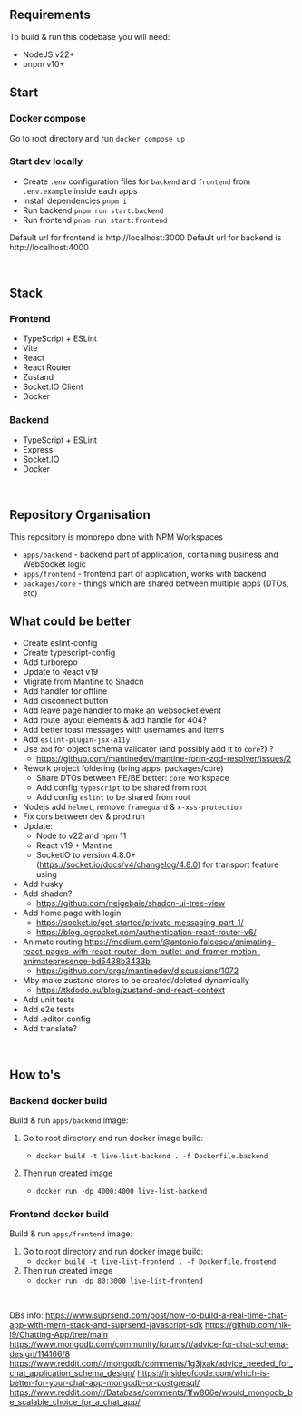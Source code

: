## Requirements

To build & run this codebase you will need:
- NodeJS v22+
- pnpm v10+

## Start

### Docker compose

Go to root directory and run `docker compose up`

### Start dev locally

- Create `.env` configuration files for `backend` and `frontend` from `.env.example` inside each apps
- Install dependencies `pnpm i`
- Run backend `pnpm run start:backend`
- Run frontend `pnpm run start:frontend`

Default url for frontend is http://localhost:3000
Default url for backend is http://localhost:4000

<br />

## Stack

### Frontend

- TypeScript + ESLint
- Vite
- React
- React Router
- Zustand
- Socket.IO Client
- Docker

### Backend

- TypeScript + ESLint
- Express
- Socket.IO
- Docker

<br />

## Repository Organisation

This repository is monorepo done with NPM Workspaces

- `apps/backend` - backend part of application, containing business and WebSocket logic
- `apps/frontend` - frontend part of application, works with backend
- `packages/core` - things which are shared between multiple apps (DTOs, etc)


## What could be better

- Create eslint-config
- Create typescript-config
- Add turborepo
- Update to React v19
- Migrate from Mantine to Shadcn
- Add handler for offline
- Add disconnect button
- Add leave page handler to make an websocket event
- Add route layout elements & add handle for 404?
- Add better toast messages with usernames and items
- Add `eslint-plugin-jsx-a11y`
- Use `zod` for object schema validator (and possibly add it to `core`?) ?
  - https://github.com/mantinedev/mantine-form-zod-resolver/issues/2
- Rework project foldering (bring apps, packages/core)
  - Share DTOs between FE/BE better: `core` workspace
  - Add config `typescript` to be shared from root
  - Add config `eslint` to be shared from root
- Nodejs add `helmet`, remove `frameguard` & `x-xss-protection`
- Fix cors between dev & prod run
- Update:
  - Node to v22 and npm 11
  - React v19 + Mantine
  - SocketIO to version 4.8.0+ (https://socket.io/docs/v4/changelog/4.8.0) for transport feature using
- Add husky
- Add shadcn?
  - https://github.com/neigebaie/shadcn-ui-tree-view
- Add home page with login
  - https://socket.io/get-started/private-messaging-part-1/
  - https://blog.logrocket.com/authentication-react-router-v6/
- Animate routing https://medium.com/@antonio.falcescu/animating-react-pages-with-react-router-dom-outlet-and-framer-motion-animatepresence-bd5438b3433b
  - https://github.com/orgs/mantinedev/discussions/1072
- Mby make zustand stores to be created/deleted dynamically
  - https://tkdodo.eu/blog/zustand-and-react-context
- Add unit tests
- Add e2e tests
- Add .editor config
- Add translate?

<br />

## How to's

### Backend docker build

Build & run `apps/backend` image:

1. Go to root directory and run docker image build:
    - `docker build -t live-list-backend . -f Dockerfile.backend`

2. Then run created image
    - `docker run -dp 4000:4000 live-list-backend`
  
### Frontend docker build

Build & run `apps/frontend` image:

1. Go to root directory and run docker image build:
    - `docker build -t live-list-frontend . -f Dockerfile.frontend`
2. Then run created image
    - `docker run -dp 80:3000 live-list-frontend`

<br/>


DBs info:
https://www.suprsend.com/post/how-to-build-a-real-time-chat-app-with-mern-stack-and-suprsend-javascript-sdk
https://github.com/nik-l9/Chatting-App/tree/main
https://www.mongodb.com/community/forums/t/advice-for-chat-schema-design/114166/8
https://www.reddit.com/r/mongodb/comments/1g3jxak/advice_needed_for_chat_application_schema_design/
https://insideofcode.com/which-is-better-for-your-chat-app-mongodb-or-postgresql/
https://www.reddit.com/r/Database/comments/1fw866e/would_mongodb_be_scalable_choice_for_a_chat_app/